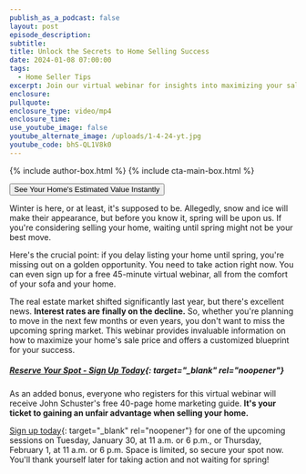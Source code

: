 ```yaml
---
publish_as_a_podcast: false
layout: post
episode_description:
subtitle:
title: Unlock the Secrets to Home Selling Success
date: 2024-01-08 07:00:00
tags:
  - Home Seller Tips
excerpt: Join our virtual webinar for insights into maximizing your sale price.
enclosure:
pullquote:
enclosure_type: video/mp4
enclosure_time:
use_youtube_image: false
youtube_alternate_image: /uploads/1-4-24-yt.jpg
youtube_code: bhS-QL1V8k0
---
```


{% include author-box.html %}
{% include cta-main-box.html %}

<div class="text-center"><a href="https://johnschustergroup.hifello.com/lp/63f6468dc99fbc0019916d5a" target="blank"><button type="button">See Your Home's Estimated Value Instantly</button></a></div>

Winter is here, or at least, it's supposed to be. Allegedly, snow and ice will make their appearance, but before you know it, spring will be upon us. If you're considering selling your home, waiting until spring might not be your best move.

Here's the crucial point: if you delay listing your home until spring, you're missing out on a golden opportunity. You need to take action right now. You can even sign up for a free 45-minute virtual webinar, all from the comfort of your sofa and your home.

The real estate market shifted significantly last year, but there's excellent news. **Interest rates are finally on the decline.** So, whether you're planning to move in the next few months or even years, you don't want to miss the upcoming spring market. This webinar provides invaluable information on how to maximize your home's sale price and offers a customized blueprint for your success.

##### [**Reserve Your Spot - Sign Up Today**](https://www.johnschustergroup.com/home_seller_forum){: target="_blank" rel="noopener"}

As an added bonus, everyone who registers for this virtual webinar will receive John Schuster's free 40-page home marketing guide. **It's your ticket to gaining an unfair advantage when selling your home.**

[Sign up today](https://www.johnschustergroup.com/home_seller_forum){: target="_blank" rel="noopener"} for one of the upcoming sessions on Tuesday, January 30, at 11 a.m. or 6 p.m., or Thursday, February 1, at 11 a.m. or 6 p.m. Space is limited, so secure your spot now. You'll thank yourself later for taking action and not waiting for spring!